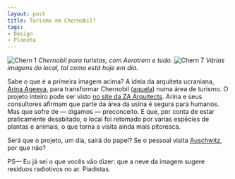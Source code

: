 ```yaml
---
layout: post
title: Turismo em Chernobil?
tags:
- Design
- Planeta
---
```


![Chern 1](http://caosordenado.com/wp-content/uploads/2011/11/chern_1.jpg)
_Chernobil para turistas, com Aerotrem e tudo._
![Chern 7](http://caosordenado.com/wp-content/uploads/2011/11/chern_7.jpg)
_Várias imagens do local, tal como está hoje em dia._

Sabe o que é a primeira imagem acima? A ideia da arquiteta ucraniana, [Arina Ageeva](http://ua.linkedin.com/pub/arina-ageeva/26/342/6a8), para transformar Chernobil ([aquela](http://pt.wikipedia.org/wiki/Acidente_nuclear_de_Chernobil)) numa área de turismo. O projeto inteiro pode ser visto [no site da ZA Arquitects](http://zaarchitects.com/en/urban/78-chernobyl). Arina e seus consultores afirmam que parte da área da usina é segura para humanos. Mas que sofre de — digamos — preconceito. E que, por conta de estar praticamente desabitado, o local foi retomado por várias espécies de plantas e animais, o que torna a visita ainda mais pitoresca.

Será que o projeto, um dia, sairá do papel? Se o pessoal visita [Auschwitz](http://en.wikipedia.org/wiki/Auschwitz_concentration_camp), por que não?

PS— Eu já sei o que vocês vão dizer: que a neve da imagem sugere resíduos radiotivos no ar. Piadistas.
